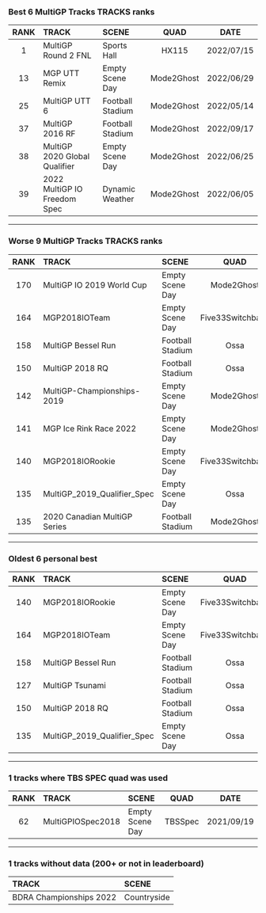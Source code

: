 ### Best 6 MultiGP Tracks TRACKS ranks
|RANK|TRACK|SCENE|QUAD|DATE|
|:---:|:---|:---|:---:|:---:|
|1|MultiGP Round 2 FNL|Sports Hall|HX115|2022/07/15|
|13|MGP UTT Remix|Empty Scene Day|Mode2Ghost|2022/06/29|
|25|MultiGP UTT 6|Football Stadium|Mode2Ghost|2022/05/14|
|37|MultiGP 2016 RF|Football Stadium|Mode2Ghost|2022/09/17|
|38|MultiGP 2020 Global Qualifier|Empty Scene Day|Mode2Ghost|2022/06/25|
|39|2022 MultiGP IO Freedom Spec|Dynamic Weather|Mode2Ghost|2022/06/05|
---
### Worse 9 MultiGP Tracks TRACKS ranks
|RANK|TRACK|SCENE|QUAD|DATE|
|:---:|:---|:---|:---:|:---:|
|170|MultiGP IO 2019 World Cup|Empty Scene Day|Mode2Ghost|2022/06/29|
|164|MGP2018IOTeam|Empty Scene Day|Five33Switchback|2020/12/05|
|158|MultiGP Bessel Run|Football Stadium|Ossa|2021/02/06|
|150|MultiGP 2018 RQ|Football Stadium|Ossa|2021/02/10|
|142|MultiGP-Championships-2019|Empty Scene Day|Mode2Ghost|2022/06/06|
|141|MGP Ice Rink Race 2022|Empty Scene Day|Mode2Ghost|2022/05/14|
|140|MGP2018IORookie|Empty Scene Day|Five33Switchback|2020/12/05|
|135|MultiGP_2019_Qualifier_Spec|Empty Scene Day|Ossa|2021/02/10|
|135|2020 Canadian MultiGP Series|Football Stadium|Mode2Ghost|2022/06/06|
---
### Oldest 6 personal best
|RANK|TRACK|SCENE|QUAD|DATE|
|:---:|:---|:---|:---:|:---:|
|140|MGP2018IORookie|Empty Scene Day|Five33Switchback|2020/12/05|
|164|MGP2018IOTeam|Empty Scene Day|Five33Switchback|2020/12/05|
|158|MultiGP Bessel Run|Football Stadium|Ossa|2021/02/06|
|127|MultiGP Tsunami|Football Stadium|Ossa|2021/02/06|
|150|MultiGP 2018 RQ|Football Stadium|Ossa|2021/02/10|
|135|MultiGP_2019_Qualifier_Spec|Empty Scene Day|Ossa|2021/02/10|
---
### 1 tracks where TBS SPEC quad was used
|RANK|TRACK|SCENE|QUAD|DATE|
|:---:|:---|:---|:---:|:---:|
|62|MultiGPIOSpec2018|Empty Scene Day|TBSSpec|2021/09/19|
---
### 1 tracks without data (200+ or not in leaderboard)
|TRACK|SCENE|
|:---|:---|
|BDRA Championships 2022|Countryside|
